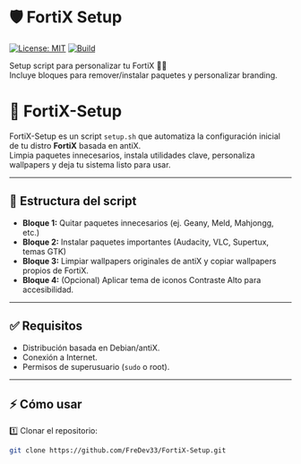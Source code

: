 # 🛡️ FortiX Setup

[![License: MIT](https://img.shields.io/badge/License-MIT-yellow.svg)](https://opensource.org/licenses/MIT)
[![Build](https://img.shields.io/badge/Build-Stable-brightgreen)](#)

Setup script para personalizar tu FortiX 🐧✨  
Incluye bloques para remover/instalar paquetes y personalizar branding.

# 🚀 FortiX-Setup

FortiX-Setup es un script `setup.sh` que automatiza la configuración inicial de tu distro **FortiX** basada en antiX.  
Limpia paquetes innecesarios, instala utilidades clave, personaliza wallpapers y deja tu sistema listo para usar.

---

## 📂 Estructura del script

- **Bloque 1:** Quitar paquetes innecesarios (ej. Geany, Meld, Mahjongg, etc.)
- **Bloque 2:** Instalar paquetes importantes (Audacity, VLC, Supertux, temas GTK)
- **Bloque 3:** Limpiar wallpapers originales de antiX y copiar wallpapers propios de FortiX.
- **Bloque 4:** (Opcional) Aplicar tema de iconos Contraste Alto para accesibilidad.

---

## ✅ Requisitos

- Distribución basada en Debian/antiX.
- Conexión a Internet.
- Permisos de superusuario (`sudo` o root).

---

## ⚡ Cómo usar

1️⃣ Clonar el repositorio:
```bash
git clone https://github.com/FreDev33/FortiX-Setup.git
